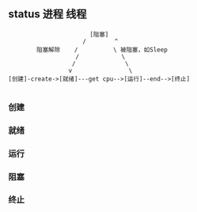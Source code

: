 ##  status 进程 线程
```shell
				       [阻塞]
				     /	 	  ^
		阻塞解除    /	  	   \ 被阻塞，如Sleep
	   		 	   /			\ 
			      /				 \
			     v				  \
[创建]-create->[就绪]---get cpu-->[运行]--end-->[终止]
	

```


###   创建

###   就绪

###   运行

###   阻塞

###   终止
